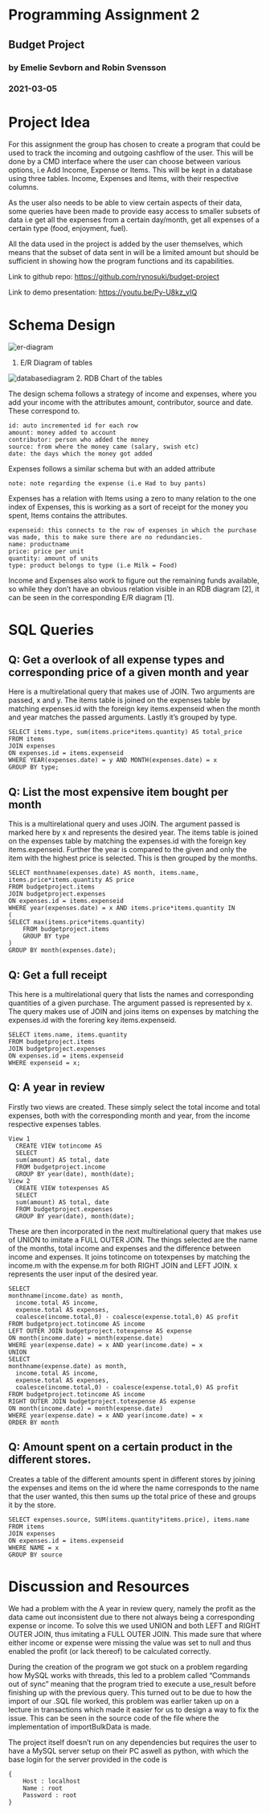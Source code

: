 # Programming Assignment 2 
## Budget Project

### by Emelie Sevborn and Robin Svensson
### 2021-03-05

# Project Idea

For this assignment the group has chosen to create a program that could be used to track the incoming and outgoing cashflow of the user. This will be done by a CMD interface where the user can choose between various options, i.e Add Income, Expense or Items. This will be kept in a database using three tables. Income, Expenses and Items, with their respective columns. 

As the user also needs to be able to view certain aspects of their data, some queries have been made to provide easy access to smaller subsets of data i.e get all the expenses from a certain day/month, get all expenses of a certain type (food, enjoyment, fuel).

All the data used in the project is added by the user themselves, which means that the subset of data sent in will be a limited amount but should be sufficient in showing how the program functions and its capabilities.



Link to github repo: https://github.com/rynosuki/budget-project

Link to demo presentation: https://youtu.be/Py-U8kz_yIQ

# Schema Design

![er-diagram](img/er-diagram.jpg)
1. E/R Diagram of tables
  
![databasediagram](img/DatabaseDiagram.jpeg)
2. RDB Chart of the tables

The design schema follows a strategy of income and expenses, where you add your income with the attributes amount, contributor, source and date. These correspond to. 

    id: auto incremented id for each row
    amount: money added to account
    contributor: person who added the money
    source: from where the money came (salary, swish etc)
    date: the days which the money got added


Expenses follows a similar schema but with an added attribute

    note: note regarding the expense (i.e Had to buy pants)




Expenses has a relation with Items using a zero to many relation to the one index of Expenses, this is working as a sort of receipt for the money you spent, Items contains the attributes.

    expenseid: this connects to the row of expenses in which the purchase was made, this to make sure there are no redundancies.
    name: productname
    price: price per unit
    quantity: amount of units
    type: product belongs to type (i.e Milk = Food)

Income and Expenses also work to figure out the remaining funds available, so while they don’t have an obvious relation visible in an RDB diagram [2], it can be seen in the corresponding E/R diagram [1]. 

# SQL Queries
## Q: Get a overlook of all expense types and corresponding price of a given month and year

Here is a multirelational query that makes use of JOIN. Two arguments are passed, x and y. The items table is joined on the expenses table by matching expenses.id with the foreign key items.expenseid when the month and year matches the passed arguments. Lastly it’s grouped by type. 

    SELECT items.type, sum(items.price*items.quantity) AS total_price
    FROM items
    JOIN expenses 
    ON expenses.id = items.expenseid 
    WHERE YEAR(expenses.date) = y AND MONTH(expenses.date) = x
    GROUP BY type;


## Q: List the most expensive item bought per month

This is a multirelational query and uses JOIN. The argument passed is marked here by x and represents the desired year. The items table is joined on the expenses table by matching the expenses.id with the foreign key items.expenseid. Further the year is compared to the given and only the item with the highest price is selected. This is then grouped by the months. 

    SELECT monthname(expenses.date) AS month, items.name, items.price*items.quantity AS price
    FROM budgetproject.items
    JOIN budgetproject.expenses
    ON expenses.id = items.expenseid
    WHERE year(expenses.date) = x AND items.price*items.quantity IN 
    (
    SELECT max(items.price*items.quantity) 
    	FROM budgetproject.items
    	GROUP BY type
    )   
    GROUP BY month(expenses.date);



## Q: Get a full receipt

This here is a multirelational query that lists the names and corresponding quantities of a given purchase. The argument passed is represented by x. The query makes use of JOIN and joins items on expenses by matching the expenses.id with the forering key items.expenseid.

    SELECT items.name, items.quantity
    FROM budgetproject.items
    JOIN budgetproject.expenses
    ON expenses.id = items.expenseid
    WHERE expenseid = x;


## Q: A year in review  

Firstly two views are created. These simply select the total income and total expenses, both with the corresponding month and year, from the income respective expenses tables. 

    View 1
      CREATE VIEW totincome AS
      SELECT 
      sum(amount) AS total, date
      FROM budgetproject.income
      GROUP BY year(date), month(date);
    View 2
      CREATE VIEW totexpenses AS
      SELECT 
      sum(amount) AS total, date
      FROM budgetproject.expenses
      GROUP BY year(date), month(date);

These are then incorporated in the next multirelational query that makes use of UNION to imitate a FULL OUTER JOIN. The things selected are the name of the months, total income and expenses and the difference between income and expenses. It joins totincome on totexpenses by matching the income.m with the expense.m for both RIGHT JOIN and LEFT JOIN. x represents the user input of the desired year.

    SELECT 
    monthname(income.date) as month,
      income.total AS income, 
      expense.total AS expenses, 
      coalesce(income.total,0) - coalesce(expense.total,0) AS profit
    FROM budgetproject.totincome AS income
    LEFT OUTER JOIN budgetproject.totexpense AS expense
    ON month(income.date) = month(expense.date)
    WHERE year(expense.date) = x AND year(income.date) = x
    UNION
    SELECT 
    monthname(expense.date) as month, 
      income.total AS income, 
      expense.total AS expenses,
      coalesce(income.total,0) - coalesce(expense.total,0) AS profit
    FROM budgetproject.totincome AS income
    RIGHT OUTER JOIN budgetproject.totexpense AS expense
    ON month(income.date) = month(expense.date)
    WHERE year(expense.date) = x AND year(income.date) = x
    ORDER BY month

##  Q: Amount spent on a certain product in the different stores.

Creates a table of the different amounts spent in different stores by joining the expenses and items on the id where the name corresponds to the name that the user wanted, this then sums up the total price of these and groups it by the store. 

    SELECT expenses.source, SUM(items.quantity*items.price), items.name
    FROM items
    JOIN expenses
    ON expenses.id = items.expenseid
    WHERE NAME = x
    GROUP BY source

# Discussion and Resources

We had a problem with the A year in review query, namely the profit as the data came out inconsistent due to there not always being a corresponding expense or income. To solve this we used UNION and both LEFT and RIGHT OUTER JOIN, thus imitating a FULL OUTER JOIN. This made sure that where either income or expense were missing the value was set to null and thus enabled the profit (or lack thereof) to be calculated correctly.

During the creation of the program we got stuck on a problem regarding how MySQL works with threads, this led to a problem called “Commands out of sync” meaning that the program tried to execute a use_result before finishing up with the previous query. This turned out to be due to how the import of our .SQL file worked, this problem was earlier taken up on a lecture in transactions which made it easier for us to design a way to fix the issue. This can be seen in the source code of the file where the implementation of importBulkData is made. 

The project itself doesn’t run on any dependencies but requires the user to have a MySQL server setup on their PC aswell as python, with which the base login for the server provided in the code is 

    {
	    Host : localhost
	    Name : root
	    Password : root
    }
